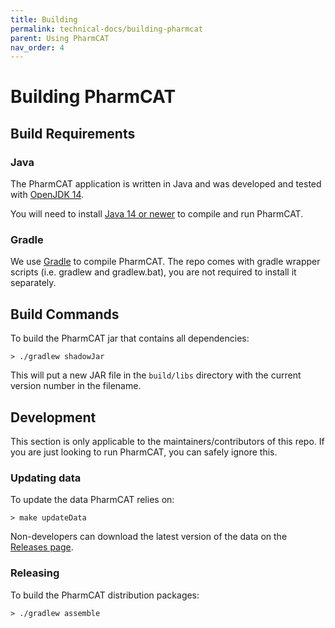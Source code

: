 ```yaml
---
title: Building
permalink: technical-docs/building-pharmcat
parent: Using PharmCAT
nav_order: 4
---
```

# Building PharmCAT

## Build Requirements

### Java

The PharmCAT application is written in Java and was developed and tested with [OpenJDK 14](https://adoptium.net/index.html?variant=openjdk17&jvmVariant=hotspot). 

You will need to install [Java 14 or newer](https://adoptium.net/index.html?variant=openjdk17&jvmVariant=hotspot) to compile and run PharmCAT. 

### Gradle

We use [Gradle](https://gradle.org) to compile PharmCAT. The repo comes with gradle wrapper scripts (i.e. gradlew and 
gradlew.bat), you are not required to install it separately.


## Build Commands

To build the PharmCAT jar that contains all dependencies:

```shell
> ./gradlew shadowJar
```

This will put a new JAR file in the `build/libs` directory with the current version number in the filename.


## Development

This section is only applicable to the maintainers/contributors of this repo. If you are just looking to run PharmCAT, 
you can safely ignore this. 

### Updating data

To update the data PharmCAT relies on:

```shell
> make updateData
```

Non-developers can download the latest version of the data on the [Releases page](https://github.com/PharmGKB/PharmCAT/releases).

### Releasing

To build the PharmCAT distribution packages:

```shell
> ./gradlew assemble
```
